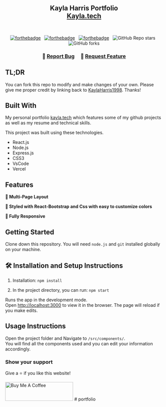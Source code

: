 <h2 align="center">
  Kayla Harris Portfolio<br/>
  <a href="https://kayla.vercel.app/" target="_blank">Kayla.tech</a>
</h2>
<!-- <div align="center">
  <img alt="Demo" src="./Images/readme-img1.png" />
</div> -->

<br/>

<center>

[![forthebadge](https://forthebadge.com/images/badges/built-with-love.svg)](https://forthebadge.com) &nbsp;
[![forthebadge](https://forthebadge.com/images/badges/made-with-javascript.svg)](https://forthebadge.com) &nbsp;
[![forthebadge](https://forthebadge.com/images/badges/open-source.svg)](https://forthebadge.com) &nbsp;
![GitHub Repo stars](https://img.shields.io/github/stars/KaylaHarris1998/Portfolio?color=red&logo=github&style=for-the-badge) &nbsp;
![GitHub forks](https://img.shields.io/github/forks/KaylaHarris1998/Portfolio?color=red&logo=github&style=for-the-badge)

</center>

<h3 align="center">
    🔹
    <a href="https://github.com/KaylaHarris1998/Portfolio/issues">Report Bug</a> &nbsp; &nbsp;
    🔹
    <a href="https://github.com/KaylaHarris1998/Portfolio/issues">Request Feature</a>
</h3>

## TL;DR

You can fork this repo to modify and make changes of your own. Please give me proper credit by linking back to [KaylaHarris1998](https://github.com/KaylaHarris1998/Portfolio). Thanks!

## Built With

My personal portfolio <a href="https://kayla.vercel.app/" target="_blank">kayla.tech</a> which features some of my github projects as well as my resume and technical skills.<br/>

This project was built using these technologies.

- React.js
- Node.js
- Express.js
- CSS3
- VsCode
- Vercel

## Features

**📖 Multi-Page Layout**

**🎨 Styled with React-Bootstrap and Css with easy to customize colors**

**📱 Fully Responsive**

## Getting Started

Clone down this repository. You will need `node.js` and `git` installed globally on your machine.

## 🛠 Installation and Setup Instructions

1. Installation: `npm install`

2. In the project directory, you can run: `npm start`

Runs the app in the development mode.\
Open [http://localhost:3000](http://localhost:3000) to view it in the browser.
The page will reload if you make edits.

## Usage Instructions

Open the project folder and Navigate to `/src/components/`. <br/>
You will find all the components used and you can edit your information accordingly.

### Show your support

Give a ⭐ if you like this website!

<a href="https://www.buymeacoffee.com/KaylaHarris1998" target="_blank"><img src="https://cdn.buymeacoffee.com/buttons/v2/default-violet.png" alt="Buy Me A Coffee" height= "60px" width= "217px" ></a>
#   p o r t f o l i o 
 
 
